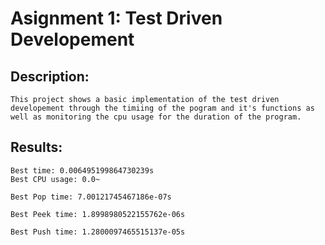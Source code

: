 # Asignment 1: Test Driven Developement

## Description: 
    This project shows a basic implementation of the test driven developement through the timiing of the pogram and it's functions as well as monitoring the cpu usage for the duration of the program.

## Results:
    Best time: 0.006495199864730239s
    Best CPU usage: 0.0~

    Best Pop time: 7.00121745467186e-07s
    
    Best Peek time: 1.8998980522155762e-06s

    Best Push time: 1.2800097465515137e-05s

